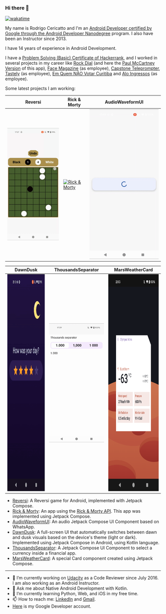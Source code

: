 ### Hi there 👋

[![wakatime](https://wakatime.com/badge/user/5f0fde71-0daa-4b86-b75d-04efb7280ef9.svg)](https://wakatime.com/@5f0fde71-0daa-4b86-b75d-04efb7280ef9)

My name is Rodrigo Cericatto and I'm an [Android Developer certified by Google through the Android Developer Nanodegree](https://bit.ly/3iW3YJf) program. I also have been an Instructor since 2013.

I have 14 years of experience in Android Development.

I have a [Problem Solving (Basic) Certificate of Hackerrank](https://www.hackerrank.com/certificates/663342ea7022), and I worked in several projects in my career like [Rock Dial](https://www.youtube.com/watch?v=ZPmiA4CdTt4) (and here the [Paul McCartney Version](https://www.youtube.com/watch?v=cWk91phIiHg) of this app), [Face Magazine](https://bit.ly/34zhp9B) (as employee), [Capstone Teleprompter](https://drive.google.com/drive/folders/0B7-BCrhhCGUsQVRlcnVVeUNDNUk?resourcekey=0-hK1-rS5aFsYAiXnOvlMJHw&usp=sharing), [Tastely](http://goo.gl/rvrRk) (as employee), [Em Quem NÃO Votar Curitiba](https://bit.ly/2WUm5VF) and [Alo Ingressos](https://bit.ly/313r0Wj) (as employee).

Some latest projects I am working:

| Reversi | Rick & Morty | AudioWaveformUI | 
|---------|---------|---------|
| [![Reversi](https://github.com/graffiti75/Reversi/blob/master/videos/20250220-172831_small.gif)](https://github.com/graffiti75/Reversi) | [![Rick & Morty](https://github.com/graffiti75/RickMorty/raw/master/media/showcase_small.gif)](https://github.com/graffiti75/RickMorty) | [![AudioWaveformUI](https://github.com/graffiti75/AudioWaveformUI/blob/master/videos/waveform.gif)](https://github.com/graffiti75/AudioWaveformUI) |

| DawnDusk | ThousandsSeparator | MarsWeatherCard | 
|---------|---------|---------|
| <img width="324" height="702" src="https://github.com/graffiti75/DawnDusk/blob/master/media/video.gif" alt="DawnDusk showcase image" > | [![ThousandsSeparator](https://github.com/graffiti75/ThousandsSeparator/blob/master/videos/video.gif)](https://github.com/graffiti75/ThousandsSeparator) | <img width="324" height="702" src="https://github.com/graffiti75/MarsWeatherCard/blob/master/images/image.png" alt="Mars Weather Card showcase image" > |

- [Reversi](https://github.com/graffiti75/Reversi): A Reversi game for Android, implemented with Jetpack Compose.
- [Rick & Morty](https://github.com/graffiti75/RickMorty): An app using the [Rick & Morty API](https://rickandmortyapi.com/). This app was implemented using Jetpack Compose.
- [AudioWaveformUI](https://github.com/graffiti75/AudioWaveformUI): An audio Jetpack Compose UI Component based on WhatsApp.
- [DawnDusk](https://github.com/graffiti75/DawnDusk): A full-screen UI that automatically switches between dawn and dusk visuals based on the device's theme (light or dark). Implemented using Jetpack Compose in Android, using Kotlin language.
- [ThousandsSeparator](https://github.com/graffiti75/ThousandsSeparator): A Jetpack Compose UI Component to select a currency inside a financial app.
- [MarsWeatherCard](https://github.com/graffiti75/MarsWeatherCard): A special Card component created using Jetpack Compose.

<!--
**graffiti75/graffiti75** is a ✨ _special_ ✨ repository because its `README.md` (this file) appears on your GitHub profile.

Here are some ideas to get you started:

- 🔭 I’m currently working on ...
- 🌱 I’m currently learning ...
- 👯 I’m looking to collaborate on ...
- 🤔 I’m looking for help with ...
- 💬 Ask me about ...
- 📫 How to reach me: ...
- 😄 Pronouns: ...
- ⚡ Fun fact: ...
-->

---

- 🔭 I’m currently working on [Udacity](https://www.udacity.com/) as a Code Reviewer since July 2016. I am also working as an Android Instructor.
- 💬 Ask me about Native Android Development with Kotlin.
- 🌱 I’m currently learning Python, Web, and iOS in my free time.
- 📫 How to reach me: [LinkedIn](https://www.linkedin.com/in/rodrigocericatto/) and [Gmail](graffiti75@gmail.com).
- [Here](https://g.dev/RodrigoCericattoKonzen) is my Google Developer account.
